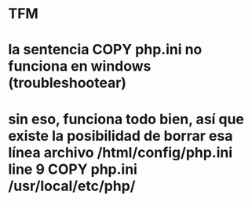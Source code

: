 # TFM
# la sentencia COPY php.ini no funciona en windows (troubleshootear)
# sin eso, funciona todo bien, así que existe la posibilidad de borrar esa línea archivo /html/config/php.ini line 9 COPY php.ini /usr/local/etc/php/
